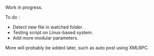 Work in progress.

To do :
- Detect new file in watched folder.
- Testing script on Linux-based system.
- Add more modular parameters.

More will probably be added later, such as auto post using XMLRPC.
